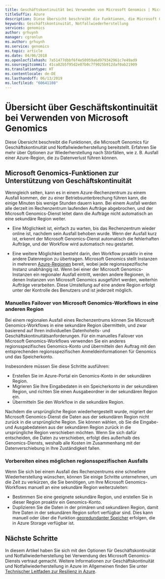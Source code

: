 ```yaml
---
title: Geschäftskontinuität bei Verwenden von Microsoft Genomics | Microsoft-Dokumentation
titleSuffix: Azure
description: Diese Übersicht beschreibt die Funktionen, die Microsoft Genomics für Geschäftskontinuität und Notfallwiederherstellung bereitstellt. Erfahren Sie mehr über Optionen zur Wiederherstellung nach Störfällen, wie z. B. Ausfall einer Azure-Region, die zu Datenverlust führen können.
keywords: Geschäftskontinuität, Notfallwiederherstellung
services: genomics
author: grhuynh
manager: cgronlun
ms.author: grhuynh
ms.service: genomics
ms.topic: article
ms.date: 04/06/2018
ms.openlocfilehash: 7a51477dbbf6f4e50959a6d979342961c7e49ad9
ms.sourcegitcommit: 41ca82b5f95d2e07b0c7f9025b912daf0ab21909
ms.translationtype: HT
ms.contentlocale: de-DE
ms.lasthandoff: 06/13/2019
ms.locfileid: "60641108"
---
```

# <a name="overview-of-business-continuity-with-microsoft-genomics"></a>Übersicht über Geschäftskontinuität bei Verwenden von Microsoft Genomics
Diese Übersicht beschreibt die Funktionen, die Microsoft Genomics für Geschäftskontinuität und Notfallwiederherstellung bereitstellt. Erfahren Sie mehr über Optionen zur Wiederherstellung nach Störfällen, wie z. B. Ausfall einer Azure-Region, die zu Datenverlust führen können. 


## <a name="microsoft-genomics-features-that-support-business-continuity"></a>Microsoft Genomics-Funktionen zur Unterstützung von Geschäftskontinuität 
Wenngleich selten, kann es in einem Azure-Rechenzentrum zu einem Ausfall kommen, der zu einer Betriebsunterbrechung führen kann, die einige Minuten bis wenige Stunden dauern kann. Bei einem Ausfall werden alle derzeit im Rechenzentrum laufenden Aufträge abgebrochen, und der Microsoft Genomics-Dienst leitet dann die Aufträge nicht automatisch an eine sekundäre Region weiter. 

* Eine Möglichkeit ist, einfach zu warten, bis das Rechenzentrum wieder online ist, nachdem sein Ausfall behoben wurde. Wenn der Ausfall kurz ist, erkennt der Microsoft Genomics-Dienst automatisch die fehlerhaften Aufträge, und der Workflow wird automatisch neu gestartet.

* Eine weitere Möglichkeit besteht darin, den Workflow proaktiv in eine andere Datenregion zu übertragen. Microsoft Genomics stellt Instanzen in mehreren [Azure-Regionen](https://azure.microsoft.com/regions/services/) bereit, wobei jede regionsspezifische Instanz unabhängig ist. Wenn bei einer der Microsoft Genomics-Instanzen ein regionaler Ausfall eintritt, werden andere Regionen, in denen Instanzen von Microsoft Genomics ausgeführt werden, weiterhin Aufträge verarbeiten. Diese Umstellung auf eine andere Region erfolgt unter der Kontrolle des Benutzers und ist jederzeit möglich.


### <a name="manually-failover-microsoft-genomics-workflows-to-another-region"></a>Manuelles Failover von Microsoft Genomics-Workflows in eine anderen Region
Bei einem regionalen Ausfall eines Rechenzentrums können Sie Microsoft Genomics-Workflows in eine sekundäre Region übermitteln, und zwar basierend auf Ihren individuellen Datenhoheits- und Geschäftskontinuitätsanforderungen. Für ein manuelles Failover von Microsoft Genomics-Workflows verwenden Sie ein anderes regionsspezifisches Genomics-Konto und übermitteln den Auftrag mit den entsprechenden regionsspezifischen Anmeldeinformationen für Genomics und das Speicherkonto.

Insbesondere müssen Sie diese Schritte ausführen:
* Erstellen Sie im Azure-Portal ein Genomics-Konto in der sekundären Region. 
* Migrieren Sie Ihre Eingabedaten in ein Speicherkonto in der sekundären Region, und richten Sie einen Ausgabeordner in der sekundären Region ein.
* Übermitteln Sie den Workflow in die sekundäre Region.

Nachdem die ursprüngliche Region wiederhergestellt wurde, migriert der Microsoft Genomics-Dienst die Daten aus der sekundären Region nicht zurück in die ursprüngliche Region. Sie können wählen, ob Sie die Eingabe- und Ausgabedateien aus der sekundären Region zurück in die ursprüngliche Region verschieben möchten.  Wenn Sie sich dafür entscheiden, die Daten zu verschieben, erfolgt dies außerhalb des Genomics-Diensts, weshalb alle Kosten im Zusammenhang mit der Datenverschiebung in Ihre Zuständigkeit fallen. 

### <a name="preparing-for-a-possible-region-specific-outage"></a>Vorbereiten eines möglichen regionsspezifischen Ausfalls
Wenn Sie sich bei einem Ausfall des Rechenzentrums eine schnellere Wiederherstellung wünschen, können Sie einige Schritte unternehmen, um die Zeit zu verkürzen, die Sie benötigen, um Ihre Microsoft Genomics-Workflows manuell an eine sekundäre Region weiterzuleiten:

* Bestimmen Sie eine geeignete sekundäre Region, und erstellen Sie in dieser Region proaktiv ein Genomics-Konto.
* Duplizieren Sie die Daten in der primären und sekundären Region, damit Ihre Daten in der sekundären Region sofort verfügbar sind. Dies kann manuell oder über die Funktion [georedundanter Speicher](https://docs.microsoft.com/azure/storage/common/storage-redundancy) erfolgen, die in Azure Storage verfügbar ist. 

## <a name="next-steps"></a>Nächste Schritte
In diesem Artikel haben Sie sich mit den Optionen für Geschäftskontinuität und Notfallwiederherstellung bei Verwendung des Microsoft Genomics-Diensts vertraut gemacht. Weitere Informationen zur Geschäftskontinuität und Notfallwiederherstellung in Azure im Allgemeinen finden Sie unter [Technischer Leitfaden zur Resilienz in Azure](https://docs.microsoft.com/azure/architecture/resiliency/recovery-loss-azure-region). 